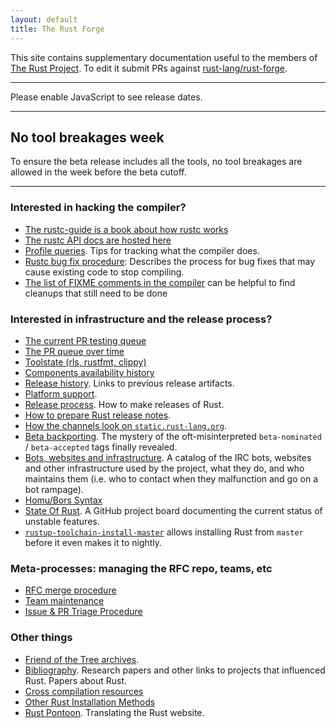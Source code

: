 ```yaml
---
layout: default
title: The Rust Forge
---
```


This site contains supplementary documentation useful to the members of
[The Rust Project](https://www.rust-lang.org). To edit it submit PRs against
[rust-lang/rust-forge].

[rust-lang/rust-forge]: https://github.com/rust-lang/rust-forge

<hr>
<noscript>Please enable JavaScript to see release dates.</noscript>
<div class="releases"></div>
<div class="tools-no-breakages-header hidden">
    <hr>
    <h2>No tool breakages week</h2>
    <p>
        To ensure the beta release includes all the tools, no tool breakages
        are allowed in the week before the beta cutoff.
    </p>
</div>
<div class="tools-no-breakages"></div>
<hr>

### Interested in hacking the compiler?

- [The rustc-guide is a book about how rustc works](https://rust-lang.github.io/rustc-guide/)
- [The rustc API docs are hosted here](https://doc.rust-lang.org/nightly/nightly-rustc/rustc/)
- [Profile queries](profile-queries.html). Tips for tracking what the compiler
  does.
- [Rustc bug fix procedure](rustc-bug-fix-procedure.html): Describes the process
  for bug fixes that may cause existing code to stop compiling.
- [The list of FIXME comments in the compiler](https://oli-obk.github.io/fixmeh/)
  can be helpful to find cleanups that still need to be done

### Interested in infrastructure and the release process?

- [The current PR testing queue](https://buildbot2.rust-lang.org/homu/queue/rust)
- [The PR queue over time](https://rust-lang-nursery.github.io/rustc-pr-tracking/)
- [Toolstate (rls, rustfmt, clippy)](https://rust-lang-nursery.github.io/rust-toolstate/)
- [Components availability history](https://rust-lang.github.io/rustup-components-history/index.html)
- [Release history](releases.html). Links to previous release artifacts.
- [Platform support](platform-support.html).
- [Release process](release-process.html). How to make releases of Rust.
- [How to prepare Rust release notes](release-notes.html).
- [How the channels look on `static.rust-lang.org`](channel-layout.html).
- [Beta backporting](beta-backporting.html). The mystery of the
  oft-misinterpreted `beta-nominated` / `beta-accepted` tags finally revealed.
- [Bots, websites and infrastructure](infrastructure.html). A catalog of the IRC
  bots, websites and other infrastructure used by the project, what they do, and
  who maintains them (i.e. who to contact when they malfunction and go on a bot
  rampage).
- [Homu/Bors Syntax](https://buildbot2.rust-lang.org/homu/)
- [State Of Rust](https://github.com/rust-lang/rust/projects/8). A GitHub
  project board documenting the current status of unstable features.
- [`rustup-toolchain-install-master`](https://github.com/kennytm/rustup-toolchain-install-master)
  allows installing Rust from `master` before it even makes it to nightly.

### Meta-processes: managing the RFC repo, teams, etc

- [RFC merge procedure](rfc-merge-procedure.html)
- [Team maintenance](rustc-team-maintenance.html)
- [Issue & PR Triage Procedure](triage-procedure.html)

### Other things

- [Friend of the Tree archives](fott.html).
- [Bibliography](https://rust-lang.github.io/rustc-guide/appendix/bibliography.html).
  Research papers and other links to projects that influenced Rust. Papers about
  Rust.
- [Cross compilation resources](cross-compilation/index.html)
- [Other Rust Installation Methods](other-installation-methods.html)
- [Rust Pontoon](https://pontoon.rust-lang.org/). Translating the Rust website.

<script src="js/moment.min.js"></script>
<script src="js/index.js"></script>
